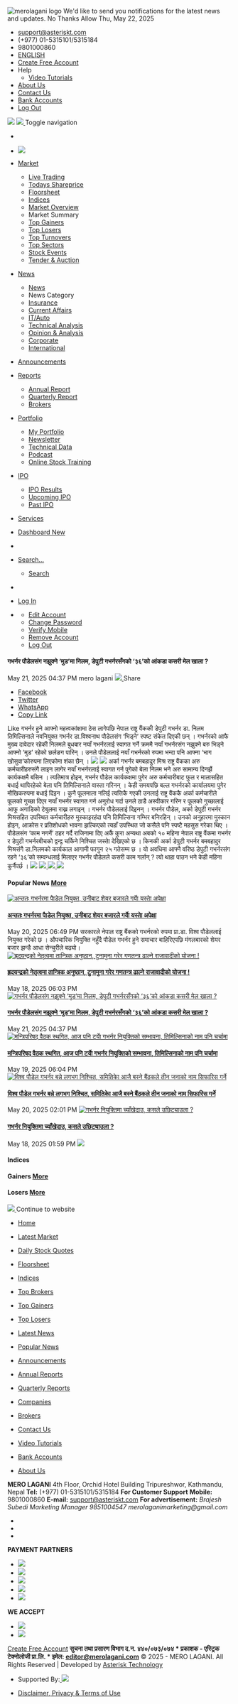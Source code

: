 ![merolagani logo](https://merolagani.com/Content/images/brand-logo.png)
We'd like to send you notifications for the latest news and updates.
No Thanks Allow
Thu, May 22, 2025
  * support@asteriskt.com
  * (+977) 01-5315101/5315184
  * 9801000860
  * [ ENGLISH](javascript:__doPostBack\('ctl00$btnEn',''\) "English Version")
  * [Create Free Account](https://merolagani.com/FreeUserRegistration.aspx)
  * Help 
    * [Video Tutorials](https://merolagani.com/VideoTutorials.aspx)
  * [About Us](https://merolagani.com/AboutUs.aspx)
  * [Contact Us](https://merolagani.com/ContactUs.aspx)
  * [Bank Accounts](https://merolagani.com/BankAccounts.aspx)
  * [Log Out](https://merolagani.com/Logout.aspx)


[ ![](https://merolagani.com/Content/images/merolagani.png)](https://merolagani.com/Index.aspx)
[ ![](https://images.merolagani.com//content/bigyapan/7bf48f45-338e-47f9-825d-47867203e578.gif) ](https://www.globalimebank.com/products/loans/loan-against-share/)
Toggle navigation
  * [](javascript:__doPostBack\('ctl00$lbtnSearchHeader',''\) "Search Company Detail")


  * [ ![](https://merolagani.com/Content/images/merolagani.png) ](https://merolagani.com/Index.aspx)
  * [Market ](https://merolagani.com/NewsDetail.aspx?newsID=114726 "Market")
    * [Live Trading](https://merolagani.com/LatestMarket.aspx)
    * [Todays Shareprice](https://merolagani.com/StockQuote.aspx)
    * [Floorsheet](https://merolagani.com/Floorsheet.aspx)
    * [Indices](https://merolagani.com/Indices.aspx)
    * [Market Overview](https://merolagani.com/MarketSummary.aspx)
    * Market Summary
    * [Top Gainers](https://merolagani.com/MarketSummary.aspx?type=gainers)
    * [Top Losers](https://merolagani.com/MarketSummary.aspx?type=losers)
    * [Top Turnovers](https://merolagani.com/MarketSummary.aspx?type=turnovers)
    * [Top Sectors](https://merolagani.com/MarketSummary.aspx?type=sectors)
    * [Stock Events](https://merolagani.com/#StockEvents)
    * [Tender & Auction](https://merolagani.com/#divOpportunity)
  * [News ](https://merolagani.com/NewsDetail.aspx?newsID=114726 "Market")
    * [News](https://merolagani.com/NewsList.aspx)
    * News Category
    * [Insurance](https://merolagani.com/NewsList.aspx?id=13&type=latest)
    * [Current Affairs](https://merolagani.com/NewsList.aspx?id=25&type=latest)
    * [IT/Auto](https://merolagani.com/NewsList.aspx?id=23&type=latestY)
    * [Technical Analysis](https://merolagani.com/NewsList.aspx?id=15&type=latest)
    * [Opinion & Analysis](https://merolagani.com/NewsList.aspx?id=10&type=latest)
    * [Corporate](https://merolagani.com/NewsList.aspx?id=17&type=latest)
    * [International](https://merolagani.com/NewsList.aspx?id=12&type=latest)
  * [Announcements](https://merolagani.com/AnnouncementList.aspx)
  * [Reports ](https://merolagani.com/NewsDetail.aspx?newsID=114726 "Market")
    * [Annual Report](https://merolagani.com/CompanyReports.aspx?type=ANNUAL)
    * [Quarterly Report](https://merolagani.com/CompanyReports.aspx?type=QUARTERLY)
    * [Brokers](https://merolagani.com/BrokerList.aspx)
  * [Portfolio ](https://merolagani.com/NewsDetail.aspx?newsID=114726)
    * [My Portfolio](https://merolagani.com/MyPortfolio.aspx)
    * [Newsletter ](https://merolagani.com/Newsletter.aspx)
    * [Technical Data ](https://merolagani.com/TechnicalData.aspx)
    * [Podcast ](https://merolagani.com/Podcast.aspx)
    * [Online Stock Training ](https://merolagani.com/StockTrainingPodcast.aspx)
  * [IPO ](https://merolagani.com/NewsDetail.aspx?newsID=114726)
    * [IPO Results](https://merolagani.com/IpoResult.aspx)
    * [Upcoming IPO](https://merolagani.com/Ipo.aspx?type=upcoming)
    * [Past IPO](https://merolagani.com/Ipo.aspx?type=past)
  * [Services](https://merolagani.com/Services.aspx)
  * [Dashboard New ](https://merolagani.com/Dashboard.aspx)


  * [ ](https://merolagani.com/ServicePurchased.aspx)
  * [ Search... ](javascript:void\(0\);)
    * [ Search](javascript:__doPostBack\('ctl00$aa',''\) "Search")
  * [](javascript:__doPostBack\('ctl00$lbtnSearch',''\) "Search")
  * [ Log In ](https://merolagani.com/Login.aspx)
  * [ ](javascript:void\(0\);)
    * [Edit Account](https://merolagani.com/EditAccount.aspx?type=ea)
    * [Change Password](https://merolagani.com/EditAccount.aspx?type=pw)
    * [Verify Mobile](https://merolagani.com/EditAccount.aspx?type=vm)
    * [Remove Account](https://merolagani.com/EditAccount.aspx?type=rm)
    * [Log Out](https://merolagani.com/Logout.aspx)


#### गभर्नर पौडेलसंग नझुक्ने ‘मुड’मा निलम, डेपुटी गभर्नरसँगको ‘३६’को आंकडा कसरी मेल खाला ?
May 21, 2025 04:37 PM mero lagani
[ ![](https://images.merolagani.com//content/bigyapan/8f823a93-1509-4706-ba66-3c1abe4b22c0.gif) ](https://www.globalimebank.com/products/loans/loan-against-share/)
Share 
  * [ Facebook ](https://merolagani.com/NewsDetail.aspx?newsID=114726)
  * [ Twitter ](https://merolagani.com/NewsDetail.aspx?newsID=114726)
  * [ WhatsApp ](https://merolagani.com/NewsDetail.aspx?newsID=114726)
  * [ Copy Link ](https://merolagani.com/NewsDetail.aspx?newsID=114726)


Like 
गभर्नर हुने आफ्नो महत्वकांक्षामा ठेस लागेपछि नेपाल राष्ट्र वैंककी डेपुटी गभर्नर डा. निलम तिमिल्सिनाले नवनियुक्त गभर्नर डा.विश्वनाथ पौडेलसंग ‘भिड्ने’ स्पष्ट संकेत दिएकी छन् । 
गभर्नरको आफै मुख्य दावेदार रहेकी निलमले बुधबार नयाँ गभर्नरलाई स्वागत गर्ने क्रममै नयाँ गभर्नरसंग नझुक्ने बरु भिड्ने आफ्नो ‘मुड’ रहेको छर्लङग पारिन् । उनले पौडेललाई नयाँ गभर्नरको रुपमा भन्दा पनि आफ्ना ‘भाग खोसुवा’कोरुपमा लिएकोमा शंका छैन् ।
[![](https://images.merolagani.com//content/bigyapan/fb976308-455d-41d7-beb6-7c8e671d2fb0.gif)](https://www.laxmisunrise.com/loan/sana-byawasai-karja/)
[![](https://images.merolagani.com//content/bigyapan/3c43ea2e-0cba-455f-a351-8b784237b31e.gif)](https://proton-nepal.com/register-your-interest)
अर्का गभर्नर बमबहादुर मिश्र राष्ट्र वैंकका अरु कर्मचारीहरुसंगै लाइन लागेर नयाँ गभर्नरलाई स्वागत गर्न पुगेको बेला निलम भने अरु सामान्य दिनझैं कार्यकक्षमै बसिन । त्यतिमात्र होइन, गभर्नर पौडेल कार्यकक्षमा पुगेर अरु कर्मचारीबाट फुल र मालासहित बधाई थापिरहेको बेला पनि तिमिल्सिनाले वास्ता गरिनन् । केही समयपछि बल्ल गभर्नरको कार्यालयमा पुगेर मौखिकरुपमा बधाई दिइन । कुनै फूलमाला नलिई त्यत्तिकै गएकी उनलाई राष्ट्र वैंककै अर्का कर्मचारीले फूलको गुच्छा दिएर नयाँ गभर्नर स्वागत गर्न अनुरोध गर्दा उनले ठाडै अस्वीकार गरिन र फूलको गुच्छालाई आफू अगाडिको टेबुलमा राख्न लगाइन् । गभर्नर पौडेललाई दिइनन् । गभर्नर पौडेल, अर्का डेपुटी गभर्नर मिश्रसहित उपस्थित कर्मचारीहरु मुस्काइरहंदा पनि तिमिल्सिना गम्भिर बनिरहिन् । उनको अनुहारमा मुस्कान होइन, आक्रोस र प्रतिशोधको भावना झल्किएको त्यहाँ उपस्थित जो कसैले पनि स्पष्टै महसुस गरेका थिए ।
पौडेलसंग ‘काम नगर्ने’ ठहर गर्दै राजिनामा दिए अर्कै कुरा अन्यथा अबको १० महिना नेपाल राष्ट्र वैंकमा गभर्नर र डेपुटी गभर्नरबीचको द्वन्द्व चर्किने निश्चित जस्ताे देखिएको छ । किनकी अर्का डेपुटी गभर्नर बमबहादुर मिश्रसंगै डा.निलमको कार्यकाल आगामी फागुन २५ गतेसम्म छ । यो अवधिमा आफ्नै वरिष्ठ डेपुटी गभर्नरसंग रहने ‘३६’को सम्वन्धलाई मिलाएर गभर्नर पौडेलले कसरी काम गर्लान् ? त्यो थाहा पाउन भने केही महिना कुर्नैपर्छ ।
![](https://images.merolagani.com/Uploads/Repository/638834420264416076.png)
[ ![](https://images.merolagani.com//content/bigyapan/fdded3e5-8aae-4646-88f6-4df1e7af85c6.gif) ](https://radar.cgmotors.com.np/inquiry)
[ ![](https://images.merolagani.com//content/bigyapan/11e1a604-dda7-4c05-b56a-cc537c62ab9a.gif) ](https://radar.cgmotors.com.np/inquiry)
[ ![](https://images.merolagani.com//content/bigyapan/bdcf9d76-7b91-4f21-bc63-db59e2897837.gif) ](https://www.nabilbank.com/individual)
####  Popular News [More](https://merolagani.com/NewsList.aspx?id=0&popular=true)
[ ![अन्ततः गभर्नरमा पाैडेल नियुक्त, उनीबाट शेयर बजारले गर्याे यस्ताे अपेक्षा](https://images.merolagani.com/Uploads/Repository/638833627866928430.jpg) ](https://merolagani.com/NewsDetail.aspx?newsID=114694)
####  [अन्ततः गभर्नरमा पाैडेल नियुक्त, उनीबाट शेयर बजारले गर्याे यस्ताे अपेक्षा](https://merolagani.com/NewsDetail.aspx?newsID=114694)
May 20, 2025 06:49 PM 
सरकारले नेपाल राष्ट्र बैंकको गभर्नरको रुपमा प्रा.डा. विश्व पौडेललाई नियुक्त गरेको छ । औपचारिक नियुक्ति नहुँदै पौडेल गभर्नर हुने समाचार बाहिरिएपछि मंगलबारको शेयर बजार झन्डै आधा सेन्चुरीले बढ्यो।
[ ![ह्रदयन्द्रको नेतृत्वमा तान्त्रिक अनुष्ठान, टुनामुना गरेर गणतन्त्र ढाल्ने राजावादीको योजना !](https://images.merolagani.com/Uploads/Repository/638831782574566098.png) ](https://merolagani.com/NewsDetail.aspx?newsID=114617)
####  [ह्रदयन्द्रको नेतृत्वमा तान्त्रिक अनुष्ठान, टुनामुना गरेर गणतन्त्र ढाल्ने राजावादीको योजना !](https://merolagani.com/NewsDetail.aspx?newsID=114617)
May 18, 2025 06:03 PM 
[ ![गभर्नर पौडेलसंग नझुक्ने ‘मुड’मा निलम, डेपुटी गभर्नरसँगको ‘३६’को आंकडा कसरी मेल खाला ?](https://images.merolagani.com/Uploads/Repository/638834420264416076.png) ](https://merolagani.com/NewsDetail.aspx?newsID=114726)
####  [गभर्नर पौडेलसंग नझुक्ने ‘मुड’मा निलम, डेपुटी गभर्नरसँगको ‘३६’को आंकडा कसरी मेल खाला ?](https://merolagani.com/NewsDetail.aspx?newsID=114726)
May 21, 2025 04:37 PM 
[ ![मन्त्रिपरिषद् वैठक स्थगित, आज पनि टर्याे गभर्नर नियुक्तिको सम्भावना, तिमिल्सिनाको नाम पनि चर्चामा](https://images.merolagani.com/Uploads/Repository/638586514613213109.png) ](https://merolagani.com/NewsDetail.aspx?newsID=114660)
####  [मन्त्रिपरिषद् वैठक स्थगित, आज पनि टर्याे गभर्नर नियुक्तिको सम्भावना, तिमिल्सिनाको नाम पनि चर्चामा](https://merolagani.com/NewsDetail.aspx?newsID=114660)
May 19, 2025 06:04 PM 
[ ![विश्व पौडेल गभर्नर बन्ने लगभग निश्चित, समितिकाे आजै बस्ने बैंठकले तीन जनाको नाम सिफारिस गर्ने](https://images.merolagani.com/Uploads/Repository/636581066757550857.jpg) ](https://merolagani.com/NewsDetail.aspx?newsID=114645)
####  [विश्व पौडेल गभर्नर बन्ने लगभग निश्चित, समितिकाे आजै बस्ने बैंठकले तीन जनाको नाम सिफारिस गर्ने](https://merolagani.com/NewsDetail.aspx?newsID=114645)
May 20, 2025 02:01 PM 
[ ![गभर्नर नियुक्तिमा च्याँखेदाउ, कसले उछिट्याउला ?](https://images.merolagani.com/Uploads/Repository/638822192739498574.jpg) ](https://merolagani.com/NewsDetail.aspx?newsID=114610)
####  [गभर्नर नियुक्तिमा च्याँखेदाउ, कसले उछिट्याउला ?](https://merolagani.com/NewsDetail.aspx?newsID=114610)
May 18, 2025 01:59 PM 
[ ![](https://images.merolagani.com//content/bigyapan/360119cd-9554-4929-804a-2a0459054433.gif) ](https://www.nabilbank.com/individual)
####  Indices
####  Gainers [More](https://merolagani.com/MarketSummary.aspx?type=gainers)
####  Losers [More](https://merolagani.com/MarketSummary.aspx?type=losers)
[ ![](https://merolagani.com/Content/images/merolagani.png) ](javascript:void\(0\);)
Continue to website
  * [Home](https://merolagani.com/Index.aspx)
  * [Latest Market](https://merolagani.com/LatestMarket.aspx)
  * [Daily Stock Quotes](https://merolagani.com/StockQuote.aspx)
  * [Floorsheet](https://merolagani.com/Floorsheet.aspx)
  * [Indices](https://merolagani.com/Indices.aspx)
  * [Top Brokers](https://merolagani.com/MarketSummary.aspx?type=brokers)
  * [Top Gainers](https://merolagani.com/MarketSummary.aspx?type=gainers)
  * [Top Losers](https://merolagani.com/MarketSummary.aspx?type=losers)


  * [Latest News](https://merolagani.com/NewsList.aspx?popular=false)
  * [Popular News](https://merolagani.com/NewsList.aspx?popular=true)
  * [Announcements](https://merolagani.com/AnnouncementList.aspx)
  * [Annual Reports](https://merolagani.com/CompanyReports.aspx?type=ANNUAL)
  * [Quarterly Reports](https://merolagani.com/CompanyReports.aspx?type=QUARTERLY)
  * [Companies](https://merolagani.com/CompanyList.aspx)
  * [Brokers](https://merolagani.com/BrokerList.aspx)


  * [Contact Us](https://merolagani.com/ContactUs.aspx)
  * [Video Tutorials](https://merolagani.com/VideoTutorials.aspx)
  * [Bank Accounts](https://merolagani.com/BankAccounts.aspx)
  * [About Us](https://merolagani.com/AboutUs.aspx)


**MERO LAGANI** 4th Floor, Orchid Hotel Building Tripureshwor, Kathmandu, Nepal **Tel:** (+977) 01-5315101/5315184 **For Customer Support** **Mobile:** 9801000860 **E-mail:** support@asteriskt.com **For advertisement:** _Brajesh Subedi_ _Marketing Manager_ _9851004547_ _merolaganimarketing@gmail.com_
  * [](https://www.facebook.com/Merolagani)
  * [](https://twitter.com/ComMerolagani)
  * [](https://www.youtube.com/channel/UCygzOsiHWgvOq5vNahSTehg)


**PAYMENT PARTNERS**
  * [ ![](https://images.merolagani.com/Content/images/payment-partners/Ncell-new.png) ](https://merolagani.com/Services.aspx)
  * [ ![](https://images.merolagani.com/Content/images/payment-partners/esewa-new.png) ](https://merolagani.com/Services.aspx)
  * [ ![](https://images.merolagani.com/Content/images/payment-partners/ConnectIPS-new.png) ](https://merolagani.com/Services.aspx)
  * [ ![](https://images.merolagani.com/Content/images/payment-partners/khalti-final.png) ](https://merolagani.com/Services.aspx)
  * [ ![](https://images.merolagani.com/Content/images/payment-partners/IMEPAY-new.png) ](https://merolagani.com/Services.aspx)


**WE ACCEPT**
  * [ ![](https://images.merolagani.com/Content/images/payment-partners/nabil-bank.png) ](https://merolagani.com/Services.aspx)
  * [ ![](https://images.merolagani.com/Content/images/payment-partners/verified.png) ](https://merolagani.com/Services.aspx)


[Create Free Account](https://merolagani.com/FreeUserRegistration.aspx)
**सुचना तथा प्रसारण विभाग द.न. ४४०/०७३/०७४ * प्रकाशक - एस्ट्रिक टेक्नोलोजी प्रा.लि. * इमेल: editor@merolagani.com**
[](javascript:void\(0\); "click here for top")
© 2025 - MERO LAGANI. All Rights Reserved | Developed by [Asterisk Technology ](https://merolagani.com/NewsDetail.aspx?newsID=114726)
  * Supported By:[ ![](https://merolagani.com/Content/images/waterflowlogo.jpg) ](https://waterflow.technology/)


  * [Disclaimer, Privacy & Terms of Use](https://merolagani.com/Disclaimer.aspx)


